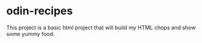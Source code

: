# odin-recipes
This project is a basic html project that will build my HTML chops and show some yummy food. 